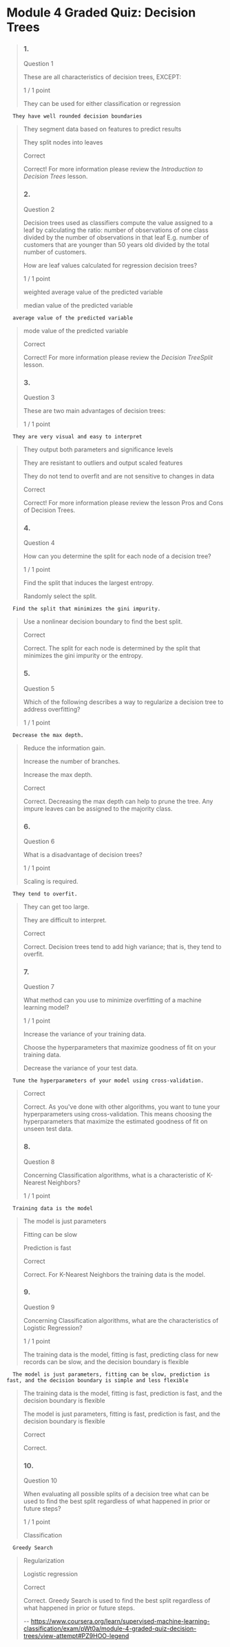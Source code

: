 # Module 4 Graded Quiz: Decision Trees
> ### 1.
> 
> Question 1
> 
> These are all characteristics of decision trees, EXCEPT:
> 
> 1 / 1 point
> 
>  They can be used for either classification or regression 
> 

      They have well rounded decision boundaries 
> 
>  They segment data based on features to predict results 
> 
>  They split nodes into leaves 
> 
> Correct
> 
> Correct! For more information please review the _Introduction to Decision Trees_ lesson.
> 
> ### 2.
> 
> Question 2
> 
> Decision trees used as classifiers compute the value assigned to a leaf by calculating the ratio: number of observations of one class divided by the number of observations in that leaf E.g. number of customers that are younger than 50 years old divided by the total number of customers.
> 
> How are leaf values calculated for regression decision trees?
> 
> 1 / 1 point
> 
>  weighted average value of the predicted variable 
> 
>  median value of the predicted variable 
> 

      average value of the predicted variable 
> 
>  mode value of the predicted variable 
> 
> Correct
> 
> Correct! For more information please review the _Decision TreeSplit_ lesson.
> 
> ### 3.
> 
> Question 3
> 
> These are two main advantages of decision trees:
> 
> 1 / 1 point
> 

      They are very visual and easy to interpret 
> 
>  They output both parameters and significance levels 
> 
>  They are resistant to outliers and output scaled features 
> 
>  They do not tend to overfit and are not sensitive to changes in data 
> 
> Correct
> 
> Correct! For more information please review the lesson Pros and Cons of Decision Trees.
> 
> ### 4.
> 
> Question 4
> 
> How can you determine the split for each node of a decision tree?
> 
> 1 / 1 point
> 
>  Find the split that induces the largest entropy. 
> 
>  Randomly select the split. 
> 

      Find the split that minimizes the gini impurity. 
> 
>  Use a nonlinear decision boundary to find the best split. 
> 
> Correct
> 
> Correct. The split for each node is determined by the split that minimizes the gini impurity or the entropy.
> 
> ### 5.
> 
> Question 5
> 
> Which of the following describes a way to regularize a decision tree to address overfitting?
> 
> 1 / 1 point
> 

      Decrease the max depth. 
> 
>  Reduce the information gain. 
> 
>  Increase the number of branches. 
> 
>  Increase the max depth. 
> 
> Correct
> 
> Correct. Decreasing the max depth can help to prune the tree. Any impure leaves can be assigned to the majority class.
> 
> ### 6.
> 
> Question 6
> 
> What is a disadvantage of decision trees?
> 
> 1 / 1 point
> 
>  Scaling is required. 
> 

      They tend to overfit. 
> 
>  They can get too large. 
> 
>  They are difficult to interpret. 
> 
> Correct
> 
> Correct. Decision trees tend to add high variance; that is, they tend to overfit.
> 
> ### 7.
> 
> Question 7
> 
> What method can you use to minimize overfitting of a machine learning model?
> 
> 1 / 1 point
> 
>  Increase the variance of your training data. 
> 
>  Choose the hyperparameters that maximize goodness of fit on your training data. 
> 
>  Decrease the variance of your test data. 
> 

      Tune the hyperparameters of your model using cross-validation. 
> 
> Correct
> 
> Correct. As you've done with other algorithms, you want to tune your hyperparameters using cross-validation. This means choosing the hyperparameters that maximize the estimated goodness of fit on unseen test data.
> 
> ### 8.
> 
> Question 8
> 
> Concerning Classification algorithms, what is a characteristic of K-Nearest Neighbors?
> 
> 1 / 1 point
> 

      Training data is the model 
> 
>  The model is just parameters 
> 
>  Fitting can be slow 
> 
>  Prediction is fast 
> 
> Correct
> 
> Correct. For K-Nearest Neighbors the training data is the model.
> 
> ### 9.
> 
> Question 9
> 
> Concerning Classification algorithms, what are the characteristics of Logistic Regression?
> 
> 1 / 1 point
> 
>  The training data is the model, fitting is fast, predicting class for new records can be slow, and the decision boundary is flexible 
> 

      The model is just parameters, fitting can be slow, prediction is fast, and the decision boundary is simple and less flexible 
> 
>  The training data is the model, fitting is fast, prediction is fast, and the decision boundary is flexible 
> 
>  The model is just parameters, fitting is fast, prediction is fast, and the decision boundary is flexible 
> 
> Correct
> 
> Correct.
> 
> ### 10.
> 
> Question 10
> 
> When evaluating all possible splits of a decision tree what can be used to find the best split regardless of what happened in prior or future steps?
> 
> 1 / 1 point
> 
>  Classification 
> 

      Greedy Search 
> 
>  Regularization 
> 
>  Logistic regression 
> 
> Correct
> 
> Correct. Greedy Search is used to find the best split regardless of what happened in prior or future steps.
>
> -- https://www.coursera.org/learn/supervised-machine-learning-classification/exam/pWt0a/module-4-graded-quiz-decision-trees/view-attempt#PZ9HOO-legend
